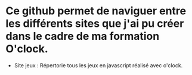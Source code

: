 # Ce github permet de naviguer entre les différents sites que j'ai pu créer dans le cadre de ma formation O'clock.

- Site jeux : Répertorie tous les jeux en javascript réalisé avec o'clock.